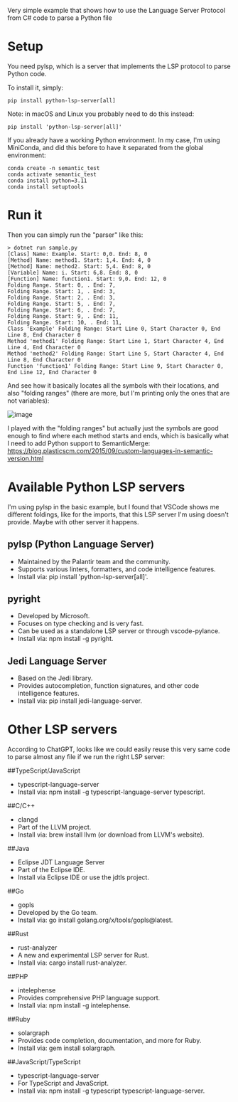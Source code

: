 Very simple example that shows how to use the Language Server Protocol from C# code to parse a Python file

# Setup
You need pylsp, which is a server that implements the LSP protocol to parse Python code.

To install it, simply:

```pip install python-lsp-server[all]```

Note: in macOS and Linux you probably need to do this instead:

```pip install 'python-lsp-server[all]'```

If you already have a working Python environment. In my case, I'm using MiniConda, and did this before to have it separated from the global environment:

```
conda create -n semantic_test  
conda activate semantic_test
conda install python=3.11
conda install setuptools
```

# Run it

Then you can simply run the "parser" like this:

```
> dotnet run sample.py
[Class] Name: Example. Start: 0,0. End: 8, 0
[Method] Name: method1. Start: 1,4. End: 4, 0
[Method] Name: method2. Start: 5,4. End: 8, 0
[Variable] Name: i. Start: 6,8. End: 8, 0
[Function] Name: function1. Start: 9,0. End: 12, 0
Folding Range. Start: 0, . End: 7,
Folding Range. Start: 1, . End: 3,
Folding Range. Start: 2, . End: 3,
Folding Range. Start: 5, . End: 7,
Folding Range. Start: 6, . End: 7,
Folding Range. Start: 9, . End: 11,
Folding Range. Start: 10, . End: 11,
Class 'Example' Folding Range: Start Line 0, Start Character 0, End Line 8, End Character 0
Method 'method1' Folding Range: Start Line 1, Start Character 4, End Line 4, End Character 0
Method 'method2' Folding Range: Start Line 5, Start Character 4, End Line 8, End Character 0
Function 'function1' Folding Range: Start Line 9, Start Character 0, End Line 12, End Character 0
```

And see how it basically locates all the symbols with their locations, and also "folding ranges" (there are more, but I'm printing only the ones that are not variables):

![image](https://github.com/psantosl/language-server-protocol-csharp-test/assets/380766/973ea180-51aa-4475-9916-eb873e33d782)

I played with the "folding ranges" but actually just the symbols are good enough to find where each method starts and ends, which is basically what I need to add Python support to SemanticMerge: https://blog.plasticscm.com/2015/09/custom-languages-in-semantic-version.html

# Available Python LSP servers
I'm using pylsp in the basic example, but I found that VSCode shows me different foldings, like for the imports, that this LSP server I'm using doesn't provide. Maybe with other server it happens.

## pylsp (Python Language Server)
* Maintained by the Palantir team and the community.
* Supports various linters, formatters, and code intelligence features.
* Install via: pip install 'python-lsp-server[all]'.

## pyright
* Developed by Microsoft.
* Focuses on type checking and is very fast.
* Can be used as a standalone LSP server or through vscode-pylance.
* Install via: npm install -g pyright.

## Jedi Language Server
* Based on the Jedi library.
* Provides autocompletion, function signatures, and other code intelligence features.
* Install via: pip install jedi-language-server.

# Other LSP servers
According to ChatGPT, looks like we could easily reuse this very same code to parse almost any file if we run the right LSP server:

##TypeScript/JavaScript
* typescript-language-server
* Install via: npm install -g typescript-language-server typescript.

##C/C++
* clangd
* Part of the LLVM project.
* Install via: brew install llvm (or download from LLVM's website).

##Java
* Eclipse JDT Language Server
* Part of the Eclipse IDE.
* Install via Eclipse IDE or use the jdtls project.

##Go
* gopls
* Developed by the Go team.
* Install via: go install golang.org/x/tools/gopls@latest.

##Rust
* rust-analyzer
* A new and experimental LSP server for Rust.
* Install via: cargo install rust-analyzer.

##PHP
* intelephense
* Provides comprehensive PHP language support.
* Install via: npm install -g intelephense.

##Ruby
* solargraph
* Provides code completion, documentation, and more for Ruby.
* Install via: gem install solargraph.

##JavaScript/TypeScript
* typescript-language-server
* For TypeScript and JavaScript.
* Install via: npm install -g typescript typescript-language-server.
